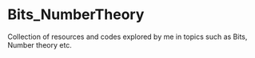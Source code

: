 # Bits_NumberTheory
Collection of resources and codes explored by me in topics such as Bits, Number theory etc.

